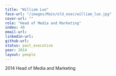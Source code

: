 ```yaml
---
title: "William Luo"
face-url: "/images/Main/old_exec/william_luo.jpg"
cover-url: ""
role: "Head of Media and Marketing"
index: 40
email-url:
linkedin-url:
github-url:
status: past_executive
year: 2014
layout: people
---
```

2014 Head of Media and Marketing

